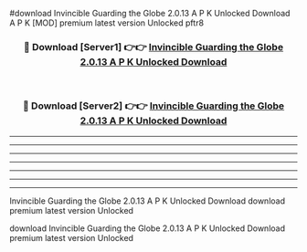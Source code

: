 #download Invincible Guarding the Globe 2.0.13 A P K Unlocked Download A P K [MOD] premium latest version Unlocked pftr8 



<div align="center">
<h3>🔴 Download [Server1] 👉👉 <a href="https://apkdownload1.web.app/">Invincible Guarding the Globe 2.0.13 A P K Unlocked Download</a></h3><br>

<h3>🔴 Download [Server2] 👉👉 <a href="https://apkdownload1.web.app/">Invincible Guarding the Globe 2.0.13 A P K Unlocked Download</a></h3>
</div>





----------------------------------------------------------

----------------------------------------------------------

----------------------------------------------------------

----------------------------------------------------------

----------------------------------------------------------

----------------------------------------------------------

----------------------------------------------------------

Invincible Guarding the Globe 2.0.13 A P K Unlocked Download download premium latest version Unlocked

download Invincible Guarding the Globe 2.0.13 A P K Unlocked Download premium latest version Unlocked
